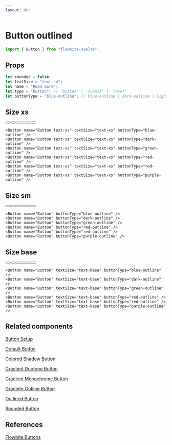 ```yaml
---
layout: doc
---
```


<script>
  import { Button }from '$lib/index';
</script>

<h1 class="text-3xl w-full text-gray-900 dark:text-white">Button outlined</h1>

```js
import { Button } from "flowbite-svelte";
```

<h2 class="text-2xl w-full text-gray-900 dark:text-white py-8">Props</h2>

```js
let rounded = false;
let textSize = "text-sm";
let name = "Read more";
let type = "button"; // 'button' | 'submit' | 'reset'
let buttonType = "blue-outline"; // blue-outline | dark-outline | light-outline| green-outline | red-outline | yellow -outline| puple-outline
```

<h2 class="text-2xl w-full dark:text-white py-8">Size xs</h2>

<div class="rounded-xl w-full my-4 mx-auto bg-gradient-to-r bg-white dark:bg-gray-900 border border-gray-200 dark:border-gray-700 p-2 sm:p-6">
  <Button name="Button text-xs" textSize="text-xs" buttonType="blue-outline" />
  <Button name="Button text-xs" textSize="text-xs" buttonType="dark-outline" />
  <Button name="Button text-xs" textSize="text-xs" buttonType="green-outline" />
  <Button name="Button text-xs" textSize="text-xs" buttonType="red-outline" />
  <Button name="Button text-xs" textSize="text-xs" buttonType="red-outline" />
  <Button name="Button text-xs" textSize="text-xs" buttonType="purple-outline" />
</div>

```svelte
<Button name="Button text-xs" textSize="text-xs" buttonType="blue-outline" />
<Button name="Button text-xs" textSize="text-xs" buttonType="dark-outline" />
<Button name="Button text-xs" textSize="text-xs" buttonType="green-outline" />
<Button name="Button text-xs" textSize="text-xs" buttonType="red-outline" />
<Button name="Button text-xs" textSize="text-xs" buttonType="red-outline" />
<Button name="Button text-xs" textSize="text-xs" buttonType="purple-outline" />
```


<h2 class="text-2xl w-full dark:text-white py-8">Size sm</h2>

<div class="rounded-xl w-full my-4 mx-auto bg-gradient-to-r bg-white dark:bg-gray-900 border border-gray-200 dark:border-gray-700 p-2 sm:p-6">
  <Button name="Button" buttonType="blue-outline" />
  <Button name="Button" buttonType="dark-outline" />
  <Button name="Button" buttonType="green-outline" />
  <Button name="Button" buttonType="red-outline" />
  <Button name="Button" buttonType="red-outline" />
  <Button name="Button" buttonType="purple-outline" />
</div>

```svelte
<Button name="Button" buttonType="blue-outline" />
<Button name="Button" buttonType="dark-outline" />
<Button name="Button" buttonType="green-outline" />
<Button name="Button" buttonType="red-outline" />
<Button name="Button" buttonType="red-outline" />
<Button name="Button" buttonType="purple-outline" />
```


<h2 class="text-2xl w-full dark:text-white py-8">Size base</h2>

<div class="rounded-xl w-full my-4 mx-auto bg-gradient-to-r bg-white dark:bg-gray-900 border border-gray-200 dark:border-gray-700 p-2 sm:p-6">
<Button name="Button" textSize="text-base" buttonType="blue-outline" />
<Button name="Button" textSize="text-base" buttonType="dark-outline" />
<Button name="Button" textSize="text-base" buttonType="green-outline" />
<Button name="Button" textSize="text-base" buttonType="red-outline" />
<Button name="Button" textSize="text-base" buttonType="red-outline" />
<Button name="Button" textSize="text-base" buttonType="purple-outline" />
</div>

```svelte
<Button name="Button" textSize="text-base" buttonType="blue-outline" />
<Button name="Button" textSize="text-base" buttonType="dark-outline" />
<Button name="Button" textSize="text-base" buttonType="green-outline" />
<Button name="Button" textSize="text-base" buttonType="red-outline" />
<Button name="Button" textSize="text-base" buttonType="red-outline" />
<Button name="Button" textSize="text-base" buttonType="purple-outline" />
```

<h2 class="text-2xl w-full dark:text-white py-8">Related components</h2>

<p class="dark:text-white text-lg w-full"><a href="https://flowbite-svelte.vercel.app/buttons/setup" class="text-blue-600 hover:underline dark:text-blue-500">Button Setup</a></p>

<p class="dark:text-white text-lg w-full"><a href="https://flowbite-svelte.vercel.app/buttons/default" class="text-blue-600 hover:underline dark:text-blue-500">Default Button</a></p>

<p class="dark:text-white text-lg w-full"><a href="https://flowbite-svelte.vercel.app/buttons/colored-shadow" class="text-blue-600 hover:underline dark:text-blue-500">Colored Shadow Button</a></p>

<p class="dark:text-white text-lg w-full"><a href="https://flowbite-svelte.vercel.app/buttons/gradient-duotone" class="text-blue-600 hover:underline dark:text-blue-500">Gradient Duotone Button</a></p>

<p class="dark:text-white text-lg w-full"><a href="https://flowbite-svelte.vercel.app/buttons/gradient-monochrome" class="text-blue-600 hover:underline dark:text-blue-500">Gradient Monochrome Button</a></p>

<p class="dark:text-white text-lg w-full"><a href="https://flowbite-svelte.vercel.app/buttons/gradient-outline" class="text-blue-600 hover:underline dark:text-blue-500">Gradietn Outline Button</a></p>

<p class="dark:text-white text-lg w-full"><a href="https://flowbite-svelte.vercel.app/buttons/outlined" class="text-blue-600 hover:underline dark:text-blue-500">Outlined Button</a></p>

<p class="dark:text-white text-lg w-full"><a href="https://flowbite-svelte.vercel.app/buttons/rounded" class="text-blue-600 hover:underline dark:text-blue-500">Rounded Button</a></p>

<h2 class="text-2xl w-full dark:text-white py-8">References</h2>

<p class="dark:text-white text-lg"><a href="https://flowbite.com/docs/components/buttons/" target="_blank" class="text-blue-600 hover:underline dark:text-blue-500">Flowbite Buttons</a></p>